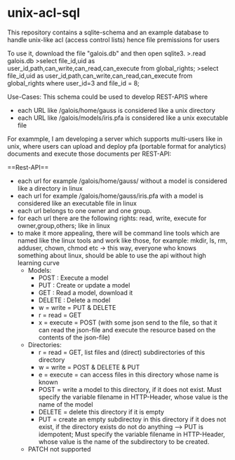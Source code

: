 # unix-acl-sql
This repository contains a sqlite-schema and an example database to handle unix-like acl (access control lists) hence file premissions for users

To use it, download the file "galois.db" and then open sqlite3.
    >.read galois.db
    >select file_id,uid as user_id,path,can_write,can_read,can_execute from global_rights;
    >select file_id,uid as user_id,path,can_write,can_read,can_execute from global_rights where user_id=3 and file_id = 8;

Use-Cases:
This schema  could be used to develop REST-APIS where 
   * each URL like /galois/home/gauss is considered like a unix directory
   * each URL like /galois/models/iris.pfa is considered like a unix executable file

For exammple, I am developing a server which supports multi-users like in unix, where users can upload and deploy pfa (portable format for analytics) documents and execute those documents per REST-API:

==Rest-API==
* each url for example /galois/home/gauss/ without a model is considered like a directory in linux
* each url for example /galois/home/gauss/iris.pfa with a model is considered like an executable file in linux
* each url belongs to one owner and one group.
* for each url there are the following rights: read, write, execute for owner,group,others; like in linux
* to make it more appealing, there will be command line tools which are named like the linux tools and work like those, for example:
  mkdir, ls, rm, adduser, chown, chmod etc -> this way, everyone who knows something about linux, should be able to use the api without high learning curve
  * Models:
    * POST : Execute a model
    * PUT : Create or update a model
    * GET : Read a model, download it
    * DELETE : Delete a model
    * w = write = PUT & DELETE
    * r = read = GET
    * x = execute = POST (with some json send to the file, so that it can read the json-file and execute the resource based on the contents of the json-file)
  * Directories:
    * r = read = GET, list files and (direct) subdirectories of this directory
    * w = write = POST & DELETE & PUT
    * e = execute = can access files in this directory whose name is known
    * POST = write a model to this directory, if it does not exist. Must specify the variable filename in HTTP-Header, whose value is the name of the model
    * DELETE = delete this directory if it is empty
    * PUT = create an empty subdirectoy in this directory if it does not exist, if the directory exists do not do anything --> PUT is idempotent; Must specify the variable filename in HTTP-Header, whose value is the name of the subdirectory to be created.
  * PATCH not supported
